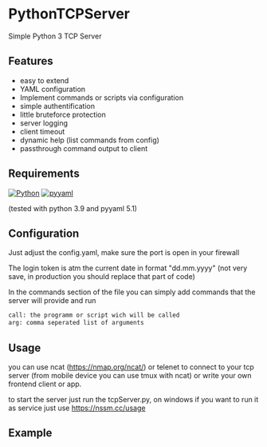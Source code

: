 # PythonTCPServer

Simple Python 3 TCP Server

## Features
* easy to extend
* YAML configuration
* Implement commands or scripts via configuration
* simple authentification
* little bruteforce protection
* server logging
* client timeout
* dynamic help (list commands from config)
* passthrough command output to client

## Requirements 

[![Python](https://img.shields.io/badge/python-3.x-blue)](https://www.python.org/downloads/)
[![pyyaml](https://img.shields.io/badge/pyyaml-5.x-green)](https://pyyaml.org/wiki/PyYAMLDocumentation)

(tested with python 3.9 and pyyaml 5.1)

## Configuration

Just adjust the config.yaml, make sure the port is open in your firewall

The login token is atm the current date in format "dd.mm.yyyy" (not very save, in production you should replace that part of code)

In the commands section of the file you can simply add commands that the server will provide and run
```sh
call: the programm or script wich will be called
arg: comma seperated list of arguments
```

## Usage

you can use ncat (https://nmap.org/ncat/) or telenet to connect to your tcp server (from mobile device you can use tmux with ncat) or write your own frontend client or app.

to start the server just run the tcpServer.py, on windows if you want to run it as service just use https://nssm.cc/usage


## Example



